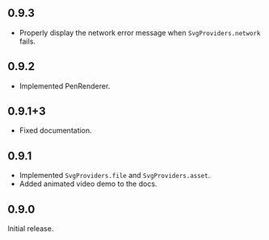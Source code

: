 ## 0.9.3

- Properly display the network error message when `SvgProviders.network` fails.

## 0.9.2

- Implemented PenRenderer.

## 0.9.1+3

- Fixed documentation.

## 0.9.1

- Implemented `SvgProviders.file` and `SvgProviders.asset`.
- Added animated video demo to the docs.

## 0.9.0

Initial release.

